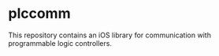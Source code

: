 # plccomm
This repository contains an iOS library for communication with programmable logic controllers.
